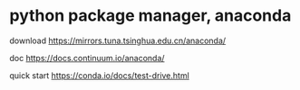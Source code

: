 python package manager, anaconda
===

download https://mirrors.tuna.tsinghua.edu.cn/anaconda/

doc https://docs.continuum.io/anaconda/

quick start https://conda.io/docs/test-drive.html

